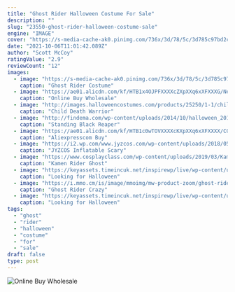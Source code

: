```yaml
---
title: "Ghost Rider Halloween Costume For Sale"
description: ""
slug: "23550-ghost-rider-halloween-costume-sale"
engine: "IMAGE"
cover: "https://s-media-cache-ak0.pinimg.com/736x/3d/78/5c/3d785c97bd2c097407ba571c2fd11f96.jpg"
date: "2021-10-06T11:01:42.089Z"
author: "Scott McCoy"
ratingValue: "2.9"
reviewCount: "12"
images:
  - image: "https://s-media-cache-ak0.pinimg.com/736x/3d/78/5c/3d785c97bd2c097407ba571c2fd11f96.jpg"
    caption: "Ghost Rider Costume"
  - image: "https://ae01.alicdn.com/kf/HTB1x4OJPFXXXXcZXpXXq6xXFXXXG/New-Original-Agents-of-Shield-S-H-I-E-L-D-font-b-Ghost-b-font.jpg"
    caption: "Online Buy Wholesale"
  - image: "http://images.halloweencostumes.com/products/25250/1-1/child-death-warrior-costume.jpg"
    caption: "Child Death Warrior"
  - image: "http://findema.com/wp-content/uploads/2014/10/halloween_20149022.jpg"
    caption: "Standing Black Reaper"
  - image: "https://ae01.alicdn.com/kf/HTB1c0wTOVXXXXcKXpXXq6xXFXXXX/CGCOS-Free-Shipping-Cosplay-Costume-Kamen-Rider-Ghost-GHOST-SPECTER-Masked-Rider-Black-Hoodie-Halloween-Christmas.jpg"
    caption: "Aliexpresscom Buy"
  - image: "https://i2.wp.com/www.jyzcos.com/wp-content/uploads/2018/05/JYZCOS-Grim-Reaper-Scary-Halloween-Costumes-Wrestler-Witch-Ghost-Rider-Pumpkin-Skeleton-Skull-Inflatable-Illusion-Blowup.jpg_640x640.jpg?fit=640%2C640&ssl=1"
    caption: "JYZCOS Inflatable Scary"
  - image: "https://www.cosplayclass.com/wp-content/uploads/2019/03/Kamen-Rider-Ghost-Makoto-Fukami-Cosplay-Costume-cos12642-1.jpg"
    caption: "Kamen Rider Ghost"
  - image: "https://keyassets.timeincuk.net/inspirewp/live/wp-content/uploads/sites/14/2019/10/Unknown-2-920x518.jpeg"
    caption: "Looking for Halloween"
  - image: "https://i.mmo.cm/is/image/mmoimg/mw-product-zoom/ghost-rider-crazy-helmet--mw-111347-5.jpg"
    caption: "Ghost Rider Crazy"
  - image: "https://keyassets.timeincuk.net/inspirewp/live/wp-content/uploads/sites/14/2019/10/Unknown-8-920x518.jpeg"
    caption: "Looking for Halloween"
tags:
  - "ghost"
  - "rider"
  - "halloween"
  - "costume"
  - "for"
  - "sale"
draft: false
type: post
---
```



![Online Buy Wholesale](https://ae01.alicdn.com/kf/HTB1x4OJPFXXXXcZXpXXq6xXFXXXG/New-Original-Agents-of-Shield-S-H-I-E-L-D-font-b-Ghost-b-font.jpg "Online Buy Wholesale")


<!--inArticleAds-->

<!--galleryOne-->


<!--inArticleAds-->

<!--galleryTwo-->


<!--galleryThree-->

